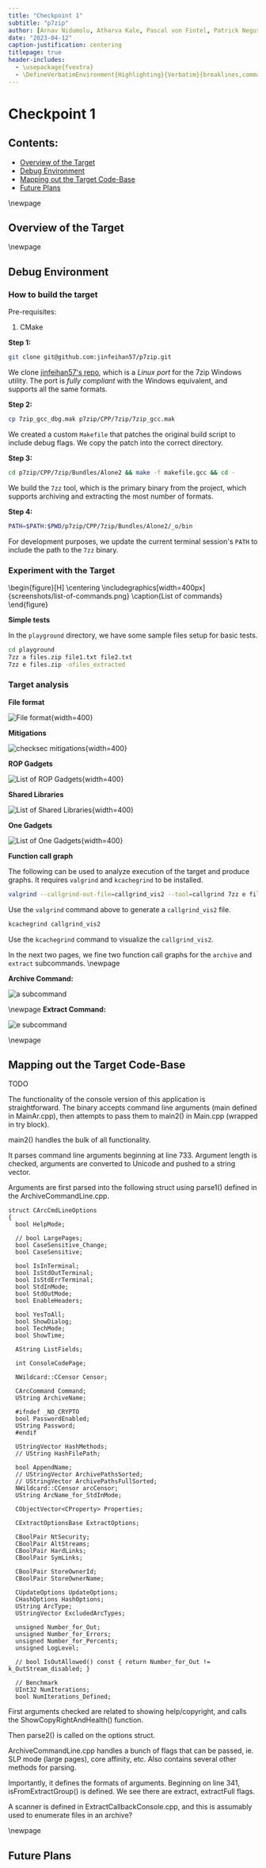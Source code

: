 ```yaml
---
title: "Checkpoint 1"
subtitle: "p7zip"
author: [Arnav Nidumolu, Atharva Kale, Pascal von Fintel, Patrick Negus]
date: "2023-04-12"
caption-justification: centering
titlepage: true
header-includes:
  - \usepackage{fvextra}
  - \DefineVerbatimEnvironment{Highlighting}{Verbatim}{breaklines,commandchars=\\\{\}}
---
```


# Checkpoint 1

## Contents:

- [Overview of the Target](#overview-of-the-target)
- [Debug Environment](#debug-environment)
- [Mapping out the Target Code-Base](#mapping-out-the-target-code-base)
- [Future Plans](#future-plans)

\newpage

## Overview of the Target

\newpage

## Debug Environment

### How to build the target

Pre-requisites:

1. CMake

**Step 1:**

```bash
git clone git@github.com:jinfeihan57/p7zip.git
```

We clone [jinfeihan57's repo](https://github.com/jinfeihan57/p7zip), which is a _Linux port_ for the 7zip Windows utility. The port is _fully compliant_ with the Windows equivalent, and supports all the same formats.

**Step 2:**

```bash
cp 7zip_gcc_dbg.mak p7zip/CPP/7zip/7zip_gcc.mak
```

We created a custom `Makefile` that patches the original build script to include debug flags. We copy the patch into the correct directory.

**Step 3:**

```bash
cd p7zip/CPP/7zip/Bundles/Alone2 && make -f makefile.gcc && cd -
```

We build the `7zz` tool, which is the primary binary from the project, which supports archiving and extracting the most number of formats.

**Step 4:**

```bash
PATH=$PATH:$PWD/p7zip/CPP/7zip/Bundles/Alone2/_o/bin
```

For development purposes, we update the current terminal session's `PATH` to include the path to the `7zz` binary.

### Experiment with the Target

\begin{figure}[H]
\centering
\includegraphics[width=400px]{screenshots/list-of-commands.png}
\caption{List of commands}
\end{figure}

**Simple tests**

In the `playground` directory, we have some sample files setup for basic tests.

```bash
cd playground
7zz a files.zip file1.txt file2.txt
7zz e files.zip -ofiles_extracted
```

### Target analysis

**File format**

![File format](screenshots/file_format.png){width=400}

**Mitigations**

![`checksec` mitigations](screenshots/checksec_mitigations.png){width=400}

**ROP Gadgets**

![List of ROP Gadgets](screenshots/rop_gadgets.png){width=400}

**Shared Libraries**

![List of Shared Libraries](screenshots/shared_libs.png){width=400}

**One Gadgets**

![List of One Gadgets](screenshots/one_gadgets.png){width=400}

**Function call graph**

The following can be used to analyze execution of the target and produce graphs. It requires `valgrind` and `kcachegrind` to be installed.

```bash
valgrind --callgrind-out-file=callgrind_vis2 --tool=callgrind 7zz e files.zip -ofiles_extracted
```

Use the `valgrind` command above to generate a `callgrind_vis2` file.

```bash
kcachegrind callgrind_vis2
```

Use the `kcachegrind` command to visualize the `callgrind_vis2`.

In the next two pages, we fine two function call graphs for the `archive` and `extract` subcommands.
\newpage

**Archive Command:**

![`a` subcommand](screenshots/func_call_graph1.png)

\newpage
**Extract Command:**

![`e` subcommand](screenshots/func_call_graph2.png)

\newpage

## Mapping out the Target Code-Base

TODO

The functionality of the console version of this application is straightforward. The binary accepts command line arguments (main defined in MainAr.cpp), then attempts to pass them to main2() in Main.cpp (wrapped in try block). 

main2() handles the bulk of all functionality.

It parses command line arguments beginning at line 733. Argument length is checked, arguments are converted to Unicode and pushed to a string vector. 

Arguments are first parsed into the following struct using parse1() defined in the ArchiveCommandLine.cpp.

```
struct CArcCmdLineOptions
{
  bool HelpMode;

  // bool LargePages;
  bool CaseSensitive_Change;
  bool CaseSensitive;

  bool IsInTerminal;
  bool IsStdOutTerminal;
  bool IsStdErrTerminal;
  bool StdInMode;
  bool StdOutMode;
  bool EnableHeaders;

  bool YesToAll;
  bool ShowDialog;
  bool TechMode;
  bool ShowTime;

  AString ListFields;

  int ConsoleCodePage;

  NWildcard::CCensor Censor;

  CArcCommand Command;
  UString ArchiveName;

  #ifndef _NO_CRYPTO
  bool PasswordEnabled;
  UString Password;
  #endif

  UStringVector HashMethods;
  // UString HashFilePath;

  bool AppendName;
  // UStringVector ArchivePathsSorted;
  // UStringVector ArchivePathsFullSorted;
  NWildcard::CCensor arcCensor;
  UString ArcName_for_StdInMode;

  CObjectVector<CProperty> Properties;

  CExtractOptionsBase ExtractOptions;

  CBoolPair NtSecurity;
  CBoolPair AltStreams;
  CBoolPair HardLinks;
  CBoolPair SymLinks;
  
  CBoolPair StoreOwnerId;
  CBoolPair StoreOwnerName;

  CUpdateOptions UpdateOptions;
  CHashOptions HashOptions;
  UString ArcType;
  UStringVector ExcludedArcTypes;
  
  unsigned Number_for_Out;
  unsigned Number_for_Errors;
  unsigned Number_for_Percents;
  unsigned LogLevel;

  // bool IsOutAllowed() const { return Number_for_Out != k_OutStream_disabled; }

  // Benchmark
  UInt32 NumIterations;
  bool NumIterations_Defined;
```

First arguments checked are related to showing help/copyright, and calls the ShowCopyRightAndHealth() function.

Then parse2() is called on the options struct.

ArchiveCommandLine.cpp handles a bunch of flags that can be passed, ie. SLP mode (large pages), core affinity, etc. Also contains several other methods for parsing.

Importantly, it defines the formats of arguments. Beginning on line 341, isFromExtractGroup() is defined. We see there are extract, extractFull flags. 

A scanner is defined in ExtractCallbackConsole.cpp, and this is assumably used to enumerate files in an archive?


\newpage

## Future Plans
